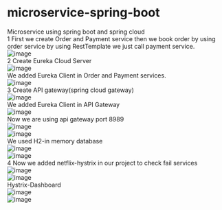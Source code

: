 # microservice-spring-boot
Microservice using spring boot and spring cloud
<br>
1 First we create Order and Payment service then we book order by using order service by using RestTemplate we just call payment service.
<br>
![image](https://user-images.githubusercontent.com/36573782/191600926-e03a31d4-1f16-4fd3-8f99-bba8b13ca6dc.png)
<br>
2 Create Eureka Cloud Server
<br>
![image](https://user-images.githubusercontent.com/36573782/191833684-a5bc7bc1-489c-42ed-a629-ed617e216ade.png)
<br>
We added Eureka Client in Order and Payment services.
<br>
![image](https://user-images.githubusercontent.com/36573782/191837058-98a23a35-5e99-4672-9229-f9fa8e111b3a.png)
<br>
3 Create API gateway(spring cloud gateway)
<br>
![image](https://user-images.githubusercontent.com/36573782/191844471-141577f5-c05f-47a8-8f86-ec9b0017d8b3.png)
<br>
We added Eureka Client in API Gateway
<br>
![image](https://user-images.githubusercontent.com/36573782/191845155-91ab260e-7085-41d3-8b8b-1281dbd11870.png)
<br>
Now we are using api gateway port 8989
<br>
![image](https://user-images.githubusercontent.com/36573782/191846277-bf7852fc-0fb3-4253-9abf-66a8fb51f782.png)
<br>
![image](https://user-images.githubusercontent.com/36573782/191846431-5132ab86-182e-463e-bbd3-5788e9380b9f.png)
<br>
We used H2-in memory database
<br>
![image](https://user-images.githubusercontent.com/36573782/191846967-94c2a65c-22f1-4534-9a6b-fd0da2527bc1.png)
<br>
![image](https://user-images.githubusercontent.com/36573782/191846991-0f97dd33-c882-42c2-8d34-a664df5807e8.png)
<br>
4 Now we added netflix-hystrix in our project to check fail services
<br>
![image](https://user-images.githubusercontent.com/36573782/192097012-dea528d0-d3de-40fa-8fac-5dd215b1d4ec.png)
<br>
![image](https://user-images.githubusercontent.com/36573782/192097036-61f75258-9821-4c1d-bf8e-69a61d82fae7.png)
<br>
Hystrix-Dashboard
<br>
![image](https://user-images.githubusercontent.com/36573782/192097626-b27c69cc-469a-4ef4-ad8b-8ba9867defac.png)
<br>
![image](https://user-images.githubusercontent.com/36573782/192099520-bc547348-1a3c-461b-812c-74703d6c6e3a.png)
<br>

